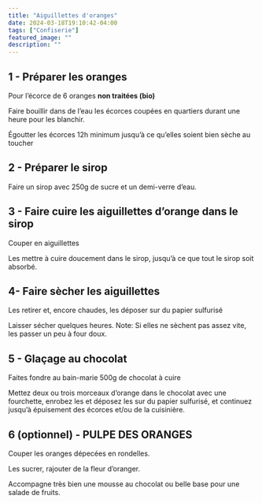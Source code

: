 ```yaml
---
title: "Aiguillettes d'oranges"
date: 2024-03-18T19:10:42-04:00
tags: ["Confiserie"]
featured_image: ""
description: ""
---
```


## 1 - Préparer les oranges

Pour l’écorce de 6 oranges **non traitées (bio)**

Faire bouillir dans de l’eau les écorces coupées en quartiers durant une heure pour les blanchir.

Égoutter les écorces 12h minimum jusqu’à ce qu’elles soient bien sèche au toucher

## 2 - Préparer le sirop

Faire un sirop avec 250g de sucre et un demi-verre d’eau.

## 3 - Faire cuire les aiguillettes d’orange dans le sirop

Couper en aiguillettes

Les mettre à cuire doucement dans le sirop, jusqu’à ce que tout le sirop soit absorbé.

## 4- Faire sècher les aiguillettes

Les retirer et, encore chaudes, les déposer sur du papier sulfurisé

Laisser sécher quelques heures. 
Note: Si elles ne sèchent pas assez vite, les passer un peu à four doux.

## 5 - Glaçage au chocolat

Faites fondre au bain-marie 500g de chocolat à cuire

Mettez deux ou trois morceaux d’orange dans le chocolat avec une fourchette, enrobez les et déposez les sur du papier sulfurisé, et continuez jusqu’à épuisement des écorces et/ou de la cuisinière.

## 6 (optionnel) - **PULPE DES ORANGES**

Couper les oranges dépecées en rondelles. 

Les sucrer, rajouter de la fleur d’oranger.

Accompagne très bien une mousse au chocolat ou belle base pour une salade de fruits.
